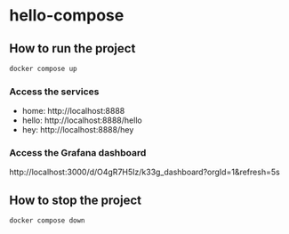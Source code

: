# hello-compose

## How to run the project

```bash
docker compose up
```

### Access the services

- home: http://localhost:8888
- hello: http://localhost:8888/hello
- hey: http://localhost:8888/hey

### Access the Grafana dashboard

http://localhost:3000/d/O4gR7H5Iz/k33g_dashboard?orgId=1&refresh=5s


## How to stop the project

```bash
docker compose down
```


